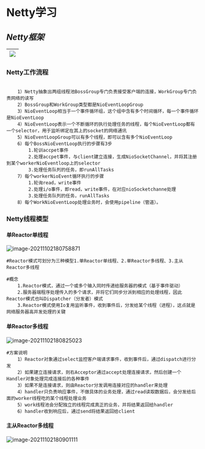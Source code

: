 

# Netty学习

## ***Netty框架***

| ![](../images/image-20211101181207739.png) |
| ------------------------------------------ |

### **Netty工作流程**

```shell

	1）Netty抽象出两组线程池BossGroup专门负责接受客户端的连接，WorkGroup专门负责网络的读写
	2）BossGroup和WorkGroup类型都是NioEventLoopGroup
	3）NioEventLoop相当于一个事件循环组，这个组中含有多个时间循环，每一个事件循环是NioEventLoop
	4）NioEventLoop表示一个不断循环的执行处理任务的线程，每个NioEventLoop都有一个selector，用于监听绑定在其上的socket的网络通讯
	5）NioEventLoopGroup可以有多个线程，即可以含有多个NioEventLoop
	6）每个BossNioEventLoop执行的步骤有3步
		1.轮训accpet事件
		2.处理accpet事件，与client建立连接，生成NioSocketChannel，并将其注册到某个workerNioEventloop上的selector
		3.处理任务队列的任务，即runAllTasks
	7）每个workerNioEvent循环执行的步骤
		1.轮询read，write事件
		2.处理i/o事件，即read，write事件，在对应nioSocketchanne处理
		3.处理任务队列的任务，runAllTasks
	8）每个WorkNioEventLoop处理业务时，会使用pipeline（管道）。
```

### **Netty线程模型**

#### **单Reactor单线程**



![image-20211102180758871](../images/Netty/image-20211102180758871.png)

```shell
#Reactor模式可划分为三种模型1.单Reactor单线程、2.单Reactor多线程、3.主从Reactor多线程

#概念
	1.Reactor模式，通过一个或多个输入同时传递给服务器的模式（基于事件驱动）
	2.服务器端程序处理传入的多个请求，并将它们同步分派到相应的处理线程，因此Reactor模式也叫Dispatcher（分发者）模式
	3.Reactor模式使用Io复用监听事件，收到事件后，分发给某个线程（进程），这点就是网络服务器高并发处理的关键

```

#### **单Reactor多线程**

![image-20211102180825023](../images/Netty/image-20211102180825023.png)

```shell
#方案说明
	1）Reactor对象通过select监控客户端请求事件，收到事件后，通过dispatch进行分发
	2）如果建立连接请求，则右Acceptor通过accept处理连接请求，然后创建一个Handler对象处理完成连接后的各种事件
	3）如果不是连接请求，则由Reactor分发调用连接对应的handler来处理
	4）handler只负责响应事件，不做具体的业务处理，通过read读取数据后，会分发给后面的worker线程吃的某个线程处理业务
	5）work线程池会分配独立的线程完成真正的业务，并将结果返回给handler
	6）handler收到响应后，通过send将结果返回给client
```



#### **主从Reactor多线程**

![image-20211102180901111](../images/Netty/image-20211102180901111.png)

```shell

```

